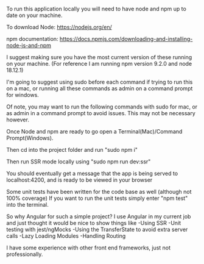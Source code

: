 To run this application locally you will need to have node and npm up to date on your machine.  

To download Node: 
    https://nodejs.org/en/

npm documentation:
    https://docs.npmjs.com/downloading-and-installing-node-js-and-npm

I suggest making sure you have the most current version of these running on your machine.
(For reference I am running npm version 9.2.0 and node 18.12.1)

I'm going to suggest using sudo before each command if trying to run this on a mac, or running all these commands as admin on a command prompt for windows. 

Of note, you may want to run the following commands with sudo for mac, or as admin in a command prompt to avoid issues. This may not be necessary however. 

Once Node and npm are ready to go open a Terminal(Mac)/Command Prompt(Windows). 

Then cd into the project folder and run "sudo npm i" 

Then run SSR mode locally using "sudo npm run dev:ssr"

You should eventually get a message that the app is being served to localhost:4200, and is ready to be viewed in your browser

Some unit tests have been written for the code base as well (although not 100% coverage)
If you want to run the unit tests simply enter "npm test" into the terminal. 

So why Angular for such a simple project?
    I use Angular in my current job and just thought it would be nice to show things like 
        -Using SSR
        -Unit testing with jest/ngMocks
        -Using the TransferState to avoid extra server calls
        -Lazy Loading Modules
        -Handling Routing

I have some experience with other front end frameworks, just not professionally. 